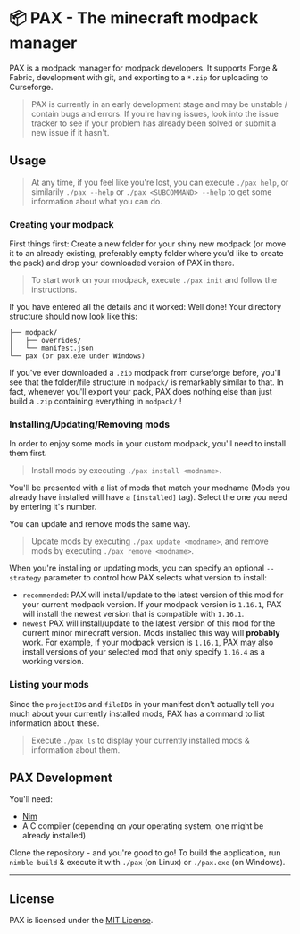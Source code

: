 # 📦 PAX - The minecraft modpack manager

PAX is a modpack manager for modpack developers. It supports Forge & Fabric, development with git, and exporting to a `*.zip` for uploading to Curseforge.

> PAX is currently in an early development stage and may be unstable / contain bugs and errors. If you're having issues, look into the issue tracker to see if your problem has already been solved or submit a new issue if it hasn't.

## Usage

> At any time, if you feel like you're lost, you can execute `./pax help`, or similarily `./pax --help` or `./pax <SUBCOMMAND> --help` to get some information about what you can do.

### Creating your modpack

First things first: Create a new folder for your shiny new modpack (or move it to an already existing, preferably empty folder where you'd like to create the pack) and drop your downloaded version of PAX in there.

> To start work on your modpack, execute `./pax init` and follow the instructions.

If you have entered all the details and it worked: Well done! Your directory structure should now look like this:

```
├── modpack/
│   ├── overrides/
│   └── manifest.json
└── pax (or pax.exe under Windows)
```

If you've ever downloaded a `.zip` modpack from curseforge before, you'll see that the folder/file structure in `modpack/` is remarkably similar to that. In fact, whenever you'll export your pack, PAX does nothing else than just build a `.zip` containing everything in `modpack/` !

### Installing/Updating/Removing mods

In order to enjoy some mods in your custom modpack, you'll need to install them first.

>Install mods by executing `./pax install <modname>`.

You'll be presented with a list of mods that match your modname (Mods you already have installed will have a `[installed]` tag). Select the one you need by entering it's number.

You can update and remove mods the same way.

> Update mods by executing `./pax update <modname>`, and remove mods by executing `./pax remove <modname>`.

When you're installing or updating mods, you can specify an optional `--strategy` parameter to control how PAX selects what version to install:
- `recommended`: PAX will install/update to the latest version of this mod for your current modpack version. If your modpack version is `1.16.1`, PAX will install the newest version that is compatible with `1.16.1`.
- `newest` PAX will install/update to the latest version of this mod for the current minor minecraft version. Mods installed this way will **probably** work. For example, if your modpack version is `1.16.1`, PAX may also install versions of your selected mod that only specify `1.16.4` as a working version.

### Listing your mods

Since the `projectID`s and `fileID`s in your manifest don't actually tell you much about your currently installed mods, PAX has a command to list information about these.

> Execute `./pax ls` to display your currently installed mods & information about them.

## PAX Development

You'll need:
* [Nim](https://nim-lang.org/)
* A C compiler (depending on your operating system, one might be already installed)

Clone the repository - and you're good to go!
To build the application, run `nimble build` & execute it with `./pax` (on Linux) or `./pax.exe` (on Windows).

---

## License

PAX is licensed under the [MIT License](license.md).
